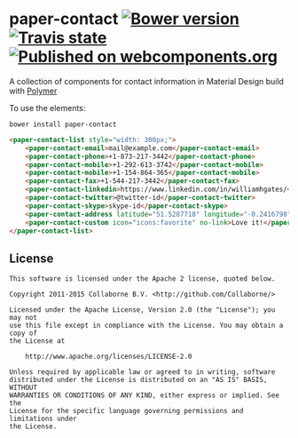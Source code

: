 paper-contact [![Bower version](https://badge.fury.io/bo/paper-contact.svg)](http://badge.fury.io/bo/paper-contact) [![Travis state](https://travis-ci.org/Collaborne/paper-contact.svg?branch=master)](https://travis-ci.org/Collaborne/paper-contact) [![Published on webcomponents.org](https://img.shields.io/badge/webcomponents.org-published-blue.svg)](https://www.webcomponents.org/element/Collaborne/paper-contact)
=========

A collection of components for contact information in Material Design build with [Polymer](https://www.polymer-project.org)

To use the elements:

`bower install paper-contact`

<!--
```
<custom-element-demo>
  <template>
    <link rel="import" href="paper-contact-list.html">
    <link rel="import" href="paper-contact-email.html">
    <link rel="import" href="paper-contact-phone.html">
    <link rel="import" href="paper-contact-mobile.html">
    <link rel="import" href="paper-contact-fax.html">
    <link rel="import" href="paper-contact-linkedin.html">
    <link rel="import" href="paper-contact-twitter.html">
    <link rel="import" href="paper-contact-skype.html">
    <link rel="import" href="paper-contact-address.html">
    <link rel="import" href="paper-contact-custom.html">
    <next-code-block></next-code-block>
  </template>
</custom-element-demo>
```
-->
```html
<paper-contact-list style="width: 300px;">
    <paper-contact-email>mail@example.com</paper-contact-email>
    <paper-contact-phone>+1-873-217-3442</paper-contact-phone>
    <paper-contact-mobile>+1-292-613-3742</paper-contact-mobile>
    <paper-contact-mobile>+1-154-864-365</paper-contact-mobile>
    <paper-contact-fax>+1-544-217-3442</paper-contact-fax>
    <paper-contact-linkedin>https://www.linkedin.com/in/williamhgates/</paper-contact-linkedin>
    <paper-contact-twitter>@twitter-id</paper-contact-twitter>
    <paper-contact-skype>skype-id</paper-contact-skype>
    <paper-contact-address latitude="51.5287718" longitude="-0.2416798">23 Belgrave Square&#10;London SW1X 8PZ&#10;United Kingdom</paper-contact-address>
    <paper-contact-custom icon="icons:favorite" no-link>Love it!</paper-contact-custom>
</paper-contact-list>
```


## License

    This software is licensed under the Apache 2 license, quoted below.

    Copyright 2011-2015 Collaborne B.V. <http://github.com/Collaborne/>

    Licensed under the Apache License, Version 2.0 (the "License"); you may not
    use this file except in compliance with the License. You may obtain a copy of
    the License at

        http://www.apache.org/licenses/LICENSE-2.0

    Unless required by applicable law or agreed to in writing, software
    distributed under the License is distributed on an "AS IS" BASIS, WITHOUT
    WARRANTIES OR CONDITIONS OF ANY KIND, either express or implied. See the
    License for the specific language governing permissions and limitations under
    the License.
    
